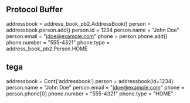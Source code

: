 Protocol Buffer
---------------
addressbook = address_book_pb2.AddressBook()
person = addressbook.person.add()
person.id = 1234
person.name = "John Doe"
person.email = "jdoe@example.com"
phone = person.phone.add()
phone.number = "555-4321"
phone.type = address_book_pb2.Person.HOME


tega
----
addressbook = Cont('addressbook') 
person = addressbook(id=1234)
person.name = "John Doe"
person.email = "jdoe@example.com"
phone = person.phone[0]
phone.number = "555-4321"
phone.type = "HOME" 

